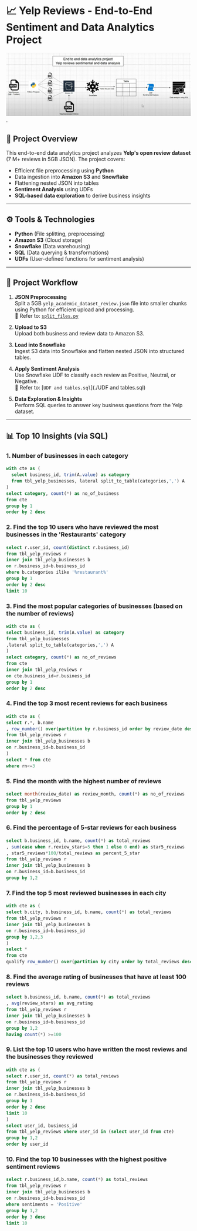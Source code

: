 # 📈 Yelp Reviews - End-to-End Sentiment and Data Analytics Project

![Architecture](https://github.com/Priyanshiishah/Yelp_Business_Reviews_Analysis/blob/50e1ab28873575f22566159c3cee3e778603c23f/Workflow%20of%20Project.png).

## 📌 Project Overview

This end-to-end data analytics project analyzes **Yelp's open review dataset** (7 M+ reviews in 5GB JSON). The project covers:

- Efficient file preprocessing using **Python**
- Data ingestion into **Amazon S3** and **Snowflake**
- Flattening nested JSON into tables
- **Sentiment Analysis** using UDFs
- **SQL-based data exploration** to derive business insights

---

## ⚙️ Tools & Technologies

- **Python** (File splitting, preprocessing)
- **Amazon S3** (Cloud storage)
- **Snowflake** (Data warehousing)
- **SQL** (Data querying & transformations)
- **UDFs** (User-defined functions for sentiment analysis)

---

## 🔄 Project Workflow

1. **JSON Preprocessing**  
   Split a 5GB `yelp_academic_dataset_review.json` file into smaller chunks using Python for efficient upload and processing.  
   📁 Refer to: [`split_files.py`](./split_files.py)

2. **Upload to S3**  
   Upload both business and review data to Amazon S3.

3. **Load into Snowflake**  
   Ingest S3 data into Snowflake and flatten nested JSON into structured tables.

4. **Apply Sentiment Analysis**  
   Use Snowflake UDF to classify each review as Positive, Neutral, or Negative.  
   📁 Refer to: [`UDF and tables.sql`](./UDF and tables.sql)

5. **Data Exploration & Insights**  
   Perform SQL queries to answer key business questions from the Yelp dataset.

---

## 📊 Top 10 Insights (via SQL)

### 1. Number of businesses in each category
```sql
with cte as (
  select business_id, trim(A.value) as category
  from tbl_yelp_businesses, lateral split_to_table(categories,',') A
)
select category, count(*) as no_of_business
from cte
group by 1
order by 2 desc
```

### 2. Find the top 10 users who have reviewed the most businesses in the 'Restaurants' category
```sql
select r.user_id, count(distinct r.business_id) 
from tbl_yelp_reviews r
inner join tbl_yelp_businesses b 
on r.business_id=b.business_id
where b.categories ilike '%restaurant%'
group by 1
order by 2 desc
limit 10
```

### 3. Find the most popular categories of businesses (based on the number of reviews)
```sql
with cte as (
select business_id, trim(A.value) as category
from tbl_yelp_businesses
,lateral split_to_table(categories,',') A
)
select category, count(*) as no_of_reviews
from cte
inner join tbl_yelp_reviews r 
on cte.business_id=r.business_id
group by 1
order by 2 desc
```

### 4. Find the top 3 most recent reviews for each business
```sql
with cte as (
select r.*, b.name
, row_number() over(partition by r.business_id order by review_date desc) as rn
from tbl_yelp_reviews r
inner join tbl_yelp_businesses b 
on r.business_id=b.business_id
)
select * from cte
where rn<=3
```

 ### 5. Find the month with the highest number of reviews
```sql
select month(review_date) as review_month, count(*) as no_of_reviews
from tbl_yelp_reviews
group by 1
order by 2 desc
```

### 6. Find the percentage of 5-star reviews for each business
```sql
select b.business_id, b.name, count(*) as total_reviews
, sum(case when r.review_stars=5 then 1 else 0 end) as star5_reviews
, star5_reviews*100/total_reviews as percent_5_star
from tbl_yelp_reviews r
inner join tbl_yelp_businesses b 
on r.business_id=b.business_id
group by 1,2
```


### 7. Find the top 5 most reviewed businesses in each city
```sql
with cte as (
select b.city, b.business_id, b.name, count(*) as total_reviews
from tbl_yelp_reviews r
inner join tbl_yelp_businesses b 
on r.business_id=b.business_id
group by 1,2,3
)
select *
from cte
qualify row_number() over(partition by city order by total_reviews desc) <= 5
```

### 8. Find the average rating of businesses that have at least 100 reviews
```sql
select b.business_id, b.name, count(*) as total_reviews
, avg(review_stars) as avg_rating
from tbl_yelp_reviews r
inner join tbl_yelp_businesses b 
on r.business_id=b.business_id
group by 1,2
having count(*) >=100
```

### 9. List the top 10 users who have written the most reviews and the businesses they reviewed
```sql
with cte as (
select r.user_id, count(*) as total_reviews
from tbl_yelp_reviews r
inner join tbl_yelp_businesses b 
on r.business_id=b.business_id
group by 1
order by 2 desc
limit 10
)
select user_id, business_id
from tbl_yelp_reviews where user_id in (select user_id from cte)
group by 1,2
order by user_id
```

### 10. Find the top 10 businesses with the highest positive sentiment reviews
```sql
select r.business_id,b.name, count(*) as total_reviews
from tbl_yelp_reviews r
inner join tbl_yelp_businesses b 
on r.business_id=b.business_id
where sentiments = 'Positive'
group by 1,2
order by 3 desc
limit 10
```
